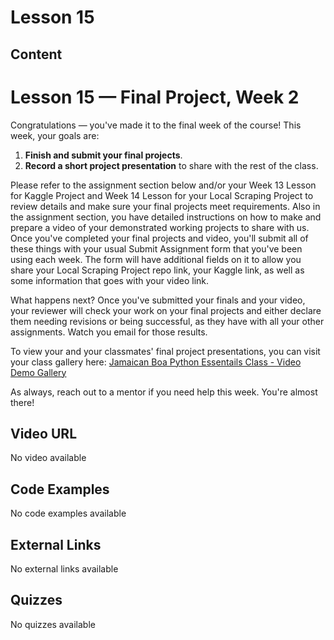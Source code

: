 # Lesson 15

## Content

# Lesson 15 — Final Project, Week 2

Congratulations — you've made it to the final week of the course! This week, your goals are:
1. **Finish and submit your final projects**.
2. **Record a short project presentation** to share with the rest of the class.

Please refer to the assignment section below and/or your Week 13 Lesson for Kaggle Project and Week 14 Lesson for your Local Scraping Project to review details and make sure your final projects meet requirements.  Also in the assignment section, you have detailed instructions on how to make and prepare a video of your demonstrated working projects to share with us.   Once you've completed your final projects and video, you'll submit all of these things with your usual Submit Assignment form that you've been using each week.  The form will have additional fields on it to allow you share your Local Scraping Project repo link, your Kaggle link, as well as some information that goes with your video link.  

What happens next?
Once you've submitted your finals and your video, your reviewer will check your work on your final projects and either declare them needing revisions or being successful, as they have with all your other assignments.  Watch you email for those results.  

To view your and your classmates' final project presentations, you can visit your class gallery here: [Jamaican Boa Python Essentails Class - Video Demo Gallery](https://airtable.com/appoSRJMlXH9KvE6w/shrqml5HWXby1FzEz/tblTvxLLUlqtgtfbq)

As always, reach out to a mentor if you need help this week. You're almost there!


## Video URL

No video available

## Code Examples

No code examples available

## External Links

No external links available

## Quizzes

No quizzes available